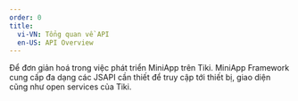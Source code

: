 ```yaml
---
order: 0
title: 
  vi-VN: Tổng quan về API
  en-US: API Overview
---
```


Để đơn giản hoá trong việc phát triển MiniApp trên Tiki. MiniApp Framework cung cấp đa dạng các JSAPI cần thiết để truy cập tới thiết bị, giao diện cũng như open services của Tiki.

